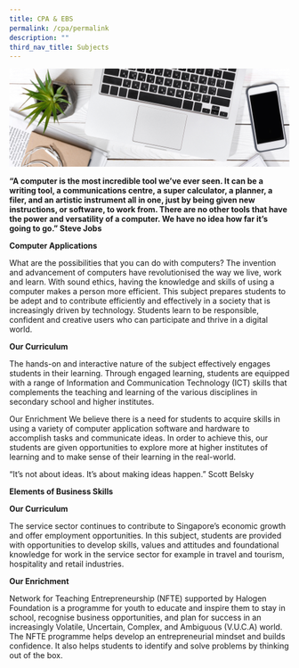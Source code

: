 ```yaml
---
title: CPA & EBS
permalink: /cpa/permalink
description: ""
third_nav_title: Subjects
---
```




![](/images/cpaebs.jpg)

**“A computer is the most incredible tool we’ve ever seen. It can be a writing tool, a communications centre, a super calculator, a planner, a filer, and an artistic instrument all in one, just by being given new instructions, or software, to work from. There are no other tools that have the power and versatility of a computer. We have no idea how far it’s going to go.”
Steve Jobs**

**Computer Applications**

What are the possibilities that you can do with computers? The invention and advancement of computers have revolutionised the way we live, work and learn. With sound ethics, having the knowledge and skills of using a computer makes a person more efficient. This subject prepares students to be adept and to contribute efficiently and effectively in a society that is increasingly driven by technology. Students learn to be responsible, confident and creative users who can participate and thrive in a digital world.

**Our Curriculum**

The hands-on and interactive nature of the subject effectively engages students in their learning. Through engaged learning, students are equipped with a range of Information and Communication Technology (ICT) skills that complements the teaching and learning of the various disciplines in secondary school and higher institutes.

Our Enrichment
We believe there is a need for students to acquire skills in using a variety of computer application software and hardware to accomplish tasks and communicate ideas. In order to achieve this, our students are given opportunities to explore more at higher institutes of learning and to make sense of their learning in the real-world.

“It’s not about ideas. It’s about making ideas happen.”
Scott Belsky

**Elements of Business Skills**

**Our Curriculum**

The service sector continues to contribute to Singapore’s economic growth and offer employment opportunities. In this subject, students are provided with opportunities to develop skills, values and attitudes and foundational knowledge for work in the service sector for example in travel and tourism, hospitality and retail industries.

**Our Enrichment**

Network for Teaching Entrepreneurship (NFTE) supported by Halogen Foundation is a programme for youth to educate and inspire them to stay in school, recognise business opportunities, and plan for success in an increasingly Volatile, Uncertain, Complex, and Ambiguous (V.U.C.A) world. The NFTE programme helps develop an entrepreneurial mindset and builds confidence. It also helps students to identify and solve problems by thinking out of the box.